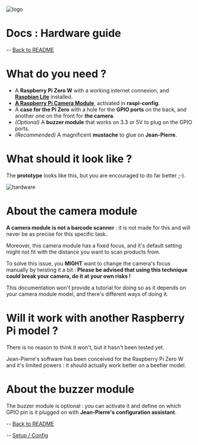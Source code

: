 ![logo](https://raw.githubusercontent.com/matteocargnelutti/jeanpierre/master/misc/ban.png)
# Docs : Hardware guide
-- [Back to README](http://github.com/matteocargnelutti/jeanpierre)

# What do you need ?
* A **Raspberry Pi Zero W** with a working internet connexion, and [**Raspbian Lite**](https://www.raspberrypi.org/downloads/raspbian/) installed.
* [**A Raspberry Pi Camera Module**](https://www.raspberrypi.org/products/camera-module-v2/), activated in **raspi-config**.
* A **case for the Pi Zero** with a hole for the **GPIO ports** on the back, and another one on the front for **the camera**.
* *(Optional)* A **buzzer module** that works on 3.3 or 5V to plug on the GPIO ports.
* *(Recommended)* A magnificent **mustache** to glue on **Jean-Pierre**.

# What should it look like ?
The **prototype** looks like this, but you are encouraged to do far better ;-).

![hardware](https://raw.githubusercontent.com/matteocargnelutti/jeanpierre/master/misc/hardware.jpg)

# About the camera module
**A camera module is not a barcode scanner** : it is not made for this and will never be as precise for this specific task.

Moreover, this camera module has a fixed focus, and it's default setting might not fit with the distance you want to scan products from.

To solve this issue, you **MIGHT** want to change the camera's focus manually by twisting it a bit :
**Please be advised that using this technique could break your camera, do it at your own risks !**

This documentation won't provide a tutorial for doing so as it depends on your camera module model, and there's different ways of doing it.

# Will it work with another Raspberry Pi model ?
There is no reason to think it won't, but it hasn't been tested yet.

Jean-Pierre's software has been conceived for the Raspberry Pi Zero W and it's limited powers : it should actually work better on a beefier model.

# About the buzzer module
The buzzer module is optional : you can activate it and define on which GPIO pin is it plugged on with **Jean-Pierre's configuration assistant**.

-- [Back to README](http://github.com/matteocargnelutti/jeanpierre)

-- [Setup / Config](https://github.com/matteocargnelutti/jean-pierre/blob/master/docs/SETUP.md)